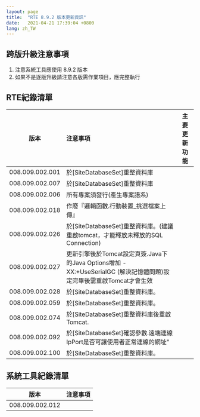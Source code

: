 ```yaml
---
layout: page
title:  "RTE 8.9.2 版本更新資訊"
date:   2021-04-21 17:39:04 +0800
lang: zh_TW
---
```


## 跨版升級注意事項

1. 注意系統工具應使用 8.9.2 版本
2. 如果不是逐版升級請注意各版需作業項目，應完整執行

## RTE紀錄清單

|版本|注意事項|主要更新功能|
|:-:|:-|:-:|
|008.009.002.001|於[SiteDatabaseSet]重整資料庫||
|008.009.002.007|於[SiteDatabaseSet]重整資料庫||
|008.009.002.006|所有專案須發行(產生專案語系)||
|008.009.002.018|作廢『邏輯函數.行動裝置_挑選檔案上傳』||
|008.009.002.026|於[SiteDatabaseSet]重整資料庫。(建議重啟tomcat，才能釋放未釋放的SQL Connection)||
|008.009.002.027|更新引擎後於Tomcat設定頁簽.Java下的Java Options增加 -XX:+UseSerialGC (解決記憶體問題)設定完畢後需重啟Tomcat才會生效||
|008.009.002.028|於[SiteDatabaseSet]重整資料庫。||
|008.009.002.059|於[SiteDatabaseSet]重整資料庫。||
|008.009.002.074|於[SiteDatabaseSet]重整資料庫後重啟Tomcat.||
|008.009.002.092|於[SiteDatabaseSet]確認參數.遠端連線IpPort是否可讓使用者正常連線的網址"||
|008.009.002.100|於[SiteDatabaseSet]重整資料庫。||

## 系統工具紀錄清單

|版本|注意事項|
|:-:|:-|
|008.009.002.012||
